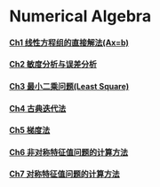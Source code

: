 # Numerical Algebra

#### [Ch1 线性方程组的直接解法(Ax=b)](./ch1-线性方程组的直接解法(Ax=b).md)

#### [Ch2 敏度分析与误差分析](./ch2-敏度分析与误差分析.md)

#### [Ch3 最小二乘问题(Least Square)](./ch3-LeastSquare.md)

#### [Ch4 古典迭代法](./ch4-古典迭代法.md)

#### [Ch5 梯度法](./ch5-梯度法.md)

#### [Ch6 非对称特征值问题的计算方法](./ch6-非对称特征值问题的计算方法.md)

#### [Ch7 对称特征值问题的计算方法](./ch7-对称特征值问题的计算方法.md)
